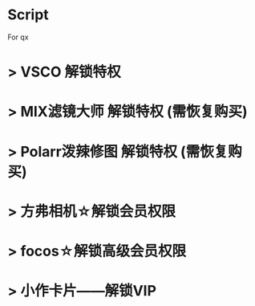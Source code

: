 # Script
For qx

# > VSCO 解锁特权 
# > MIX滤镜大师 解锁特权 (需恢复购买) 
# > Polarr泼辣修图 解锁特权 (需恢复购买) 
# > 方弗相机☆解锁会员权限
# > focos☆解锁高级会员权限
# > 小作卡片——解锁VIP

